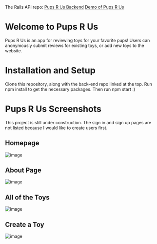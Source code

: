 The Rails API repo: [Pups R Us Backend](https://github.com/Halezmarie/pupsrus-backend)
[Demo of Pups R Us](https://www.youtube.com/watch?v=kGQkVHi1O_UAiC8d7yGrX_3CzR/view?usp=sharing)

# Welcome to Pups R Us
Pups R Us is an app for reviewing toys for your favorite pups! Users can anonymously submit reviews for existing toys, or add new toys to the website. 


# Installation and Setup
Clone this repository, along with the back-end repo linked at the top. Run npm install to get the necessary packages. Then run npm start :)

# Pups R Us Screenshots 

This project is still under construction. The sign in and sign up pages are not listed because I would like to create users first. 

## Homepage

![image](https://user-images.githubusercontent.com/68069673/150047204-564de065-03c8-4b42-afd1-df11ef10c7d4.png)

## About Page

![image](https://user-images.githubusercontent.com/68069673/150047362-43ac3b19-f023-447f-bbf1-a9c7e2206703.png)

## All of the Toys

![image](https://user-images.githubusercontent.com/68069673/150047475-e0da1b04-b3a3-4de2-bf0f-9bce78eb5c78.png)

## Create a Toy

![image](https://user-images.githubusercontent.com/68069673/150047520-fd74185b-0732-4090-b2d4-902022f2de5d.png)

